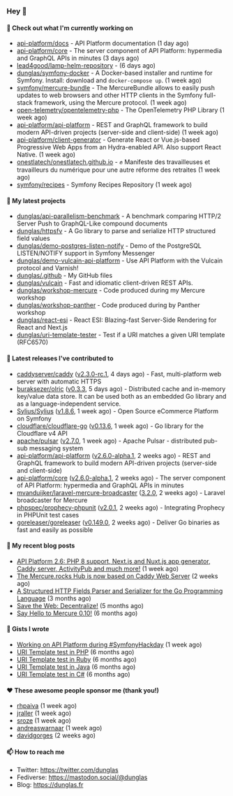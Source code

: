 ### Hey 👋

#### 👷 Check out what I'm currently working on

- [api-platform/docs](https://github.com/api-platform/docs) - API Platform documentation (1 day ago)
- [api-platform/core](https://github.com/api-platform/core) - The server component of API Platform: hypermedia and GraphQL APIs in minutes (3 days ago)
- [lead4good/lamp-helm-repository](https://github.com/lead4good/lamp-helm-repository) -  (6 days ago)
- [dunglas/symfony-docker](https://github.com/dunglas/symfony-docker) - A Docker-based installer and runtime for Symfony. Install: download and `docker-compose up`. (1 week ago)
- [symfony/mercure-bundle](https://github.com/symfony/mercure-bundle) - The MercureBundle allows to easily push updates to web browsers and other HTTP clients in the Symfony full-stack framework, using the Mercure protocol. (1 week ago)
- [open-telemetry/opentelemetry-php](https://github.com/open-telemetry/opentelemetry-php) - The OpenTelemetry PHP Library (1 week ago)
- [api-platform/api-platform](https://github.com/api-platform/api-platform) - REST and GraphQL framework to build modern API-driven projects (server-side and client-side) (1 week ago)
- [api-platform/client-generator](https://github.com/api-platform/client-generator) - Generate React or Vue.js-based Progressive Web Apps from an Hydra-enabled API. Also support React Native. (1 week ago)
- [onestlatech/onestlatech.github.io](https://github.com/onestlatech/onestlatech.github.io) - ✊ Manifeste des travailleuses et travailleurs du numérique pour une autre réforme des retraites (1 week ago)
- [symfony/recipes](https://github.com/symfony/recipes) - Symfony Recipes Repository (1 week ago)

#### 🌱 My latest projects

- [dunglas/api-parallelism-benchmark](https://github.com/dunglas/api-parallelism-benchmark) - A benchmark comparing HTTP/2 Server Push to GraphQL-Like compound documents
- [dunglas/httpsfv](https://github.com/dunglas/httpsfv) - A Go library to parse and serialize HTTP structured field values
- [dunglas/demo-postgres-listen-notify](https://github.com/dunglas/demo-postgres-listen-notify) - Demo of the PostgreSQL LISTEN/NOTIFY support in Symfony Messenger
- [dunglas/demo-vulcain-api-platform](https://github.com/dunglas/demo-vulcain-api-platform) - Use API Platform with the Vulcain protocol and Varnish!
- [dunglas/.github](https://github.com/dunglas/.github) - My GitHub files
- [dunglas/vulcain](https://github.com/dunglas/vulcain) - Fast and idiomatic client-driven REST APIs.
- [dunglas/workshop-mercure](https://github.com/dunglas/workshop-mercure) - Code produced during my Mercure workshop
- [dunglas/workshop-panther](https://github.com/dunglas/workshop-panther) - Code produced during by Panther workshop
- [dunglas/react-esi](https://github.com/dunglas/react-esi) - React ESI: Blazing-fast Server-Side Rendering for React and Next.js
- [dunglas/uri-template-tester](https://github.com/dunglas/uri-template-tester) - Test if a URI matches a given URI template (RFC6570)

#### 🔭 Latest releases I've contributed to

- [caddyserver/caddy](https://github.com/caddyserver/caddy) ([v2.3.0-rc.1](https://github.com/caddyserver/caddy/releases/tag/v2.3.0-rc.1), 4 days ago) - Fast, multi-platform web server with automatic HTTPS
- [buraksezer/olric](https://github.com/buraksezer/olric) ([v0.3.3](https://github.com/buraksezer/olric/releases/tag/v0.3.3), 5 days ago) - Distributed cache and in-memory key/value data store. It can be used both as an embedded Go library and as a language-independent service.
- [Sylius/Sylius](https://github.com/Sylius/Sylius) ([v1.8.6](https://github.com/Sylius/Sylius/releases/tag/v1.8.6), 1 week ago) - Open Source eCommerce Platform on Symfony
- [cloudflare/cloudflare-go](https://github.com/cloudflare/cloudflare-go) ([v0.13.6](https://github.com/cloudflare/cloudflare-go/releases/tag/v0.13.6), 1 week ago) - Go library for the Cloudflare v4 API
- [apache/pulsar](https://github.com/apache/pulsar) ([v2.7.0](https://github.com/apache/pulsar/releases/tag/v2.7.0), 1 week ago) - Apache Pulsar - distributed pub-sub messaging system
- [api-platform/api-platform](https://github.com/api-platform/api-platform) ([v2.6.0-alpha.1](https://github.com/api-platform/api-platform/releases/tag/v2.6.0-alpha.1), 2 weeks ago) - REST and GraphQL framework to build modern API-driven projects (server-side and client-side)
- [api-platform/core](https://github.com/api-platform/core) ([v2.6.0-alpha.1](https://github.com/api-platform/core/releases/tag/v2.6.0-alpha.1), 2 weeks ago) - The server component of API Platform: hypermedia and GraphQL APIs in minutes
- [mvanduijker/laravel-mercure-broadcaster](https://github.com/mvanduijker/laravel-mercure-broadcaster) ([3.2.0](https://github.com/mvanduijker/laravel-mercure-broadcaster/releases/tag/3.2.0), 2 weeks ago) - Laravel broadcaster for Mercure
- [phpspec/prophecy-phpunit](https://github.com/phpspec/prophecy-phpunit) ([v2.0.1](https://github.com/phpspec/prophecy-phpunit/releases/tag/v2.0.1), 2 weeks ago) - Integrating Prophecy in PHPUnit test cases
- [goreleaser/goreleaser](https://github.com/goreleaser/goreleaser) ([v0.149.0](https://github.com/goreleaser/goreleaser/releases/tag/v0.149.0), 2 weeks ago) - Deliver Go binaries as fast and easily as possible

#### 📜 My recent blog posts

- [API Platform 2.6: PHP 8 support, Next.js and Nuxt.js app generator, Caddy server, ActivityPub and much more!](http://feedproxy.google.com/~r/dunglas/~3/X1dkcrZS-qU/) (1 week ago)
- [The Mercure.rocks Hub is now based on Caddy Web Server](http://feedproxy.google.com/~r/dunglas/~3/MjBonxZ_8uQ/) (2 weeks ago)
- [A Structured HTTP Fields Parser and Serializer for the Go Programming Language](http://feedproxy.google.com/~r/dunglas/~3/ZbYscZI8Qx8/) (3 months ago)
- [Save the Web: Decentralize!](http://feedproxy.google.com/~r/dunglas/~3/sqGQq6DaW2s/) (5 months ago)
- [Say Hello to Mercure 0.10!](http://feedproxy.google.com/~r/dunglas/~3/fUSKFfOlt0c/) (6 months ago)

#### 📓 Gists I wrote

- [Working on API Platform during #SymfonyHackday](https://gist.github.com/3949272d40e6390cdd2850a4f312a02a) (1 week ago)
- [URI Template test in PHP](https://gist.github.com/5b10b586427cf66e78a968f82f80691a) (6 months ago)
- [URI Template test in Ruby](https://gist.github.com/ec793690f66167cb849c02284ecf748d) (6 months ago)
- [URI Template test in Java](https://gist.github.com/788b70312231d24e46d7632c634784f5) (6 months ago)
- [URI Template test in C#](https://gist.github.com/ab8bb780387e6bad2f905dea60bd68d8) (6 months ago)

#### ❤️ These awesome people sponsor me (thank you!)

- [rhpaiva](https://github.com/rhpaiva) (1 week ago)
- [jraller](https://github.com/jraller) (1 week ago)
- [sroze](https://github.com/sroze) (1 week ago)
- [andreaswarnaar](https://github.com/andreaswarnaar) (1 week ago)
- [davidgorges](https://github.com/davidgorges) (2 weeks ago)

#### 📫 How to reach me

- Twitter: https://twitter.com/dunglas
- Fediverse: https://mastodon.social/@dunglas
- Blog: https://dunglas.fr
